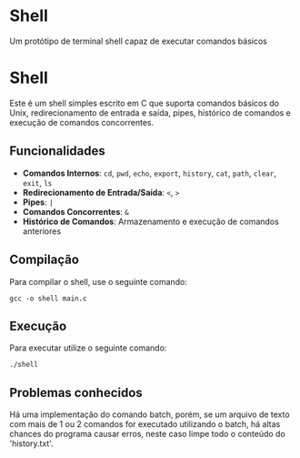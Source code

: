 # Shell
Um protótipo de terminal shell capaz de executar comandos básicos
# Shell

Este é um shell simples escrito em C que suporta comandos básicos do Unix, redirecionamento de entrada e saída, pipes, histórico de comandos e execução de comandos concorrentes.

## Funcionalidades
- **Comandos Internos**: `cd`, `pwd`, `echo`, `export`, `history`, `cat`,  `path`, `clear`, `exit`, `ls`
- **Redirecionamento de Entrada/Saída**: `<`, `>`
- **Pipes**: `|`
- **Comandos Concorrentes**: `&`
- **Histórico de Comandos**: Armazenamento e execução de comandos anteriores

## Compilação

Para compilar o shell, use o seguinte comando:
```
gcc -o shell main.c
````

## Execução

Para executar utilize o seguinte comando:

```
./shell
````

## Problemas conhecidos

Há uma implementação do comando batch, porém, se um arquivo de texto com mais de 1 ou 2 comandos for executado utilizando o batch, há altas chances do programa causar erros, neste caso limpe todo o conteúdo do 'history.txt'.
